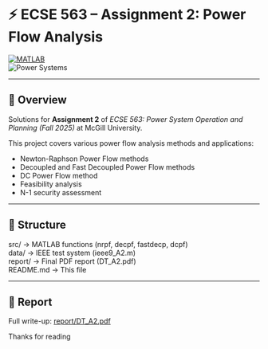 # ⚡ ECSE 563 – Assignment 2: Power Flow Analysis  

[![MATLAB](https://img.shields.io/badge/MATLAB-R2025b-blue?logo=mathworks)](https://www.mathworks.com/)  
![Power Systems](https://img.shields.io/badge/Topic-Power%20Systems-green)  


---

## 📌 Overview  
Solutions for **Assignment 2** of *ECSE 563: Power System Operation and Planning (Fall 2025)* at McGill University.  

This project covers various power flow analysis methods and applications:  
-  Newton-Raphson Power Flow methods
-  Decoupled and Fast Decoupled Power Flow methods
-  DC Power Flow method 
-  Feasibility analysis 
-  N-1 security assessment

---

## 📂 Structure  
src/ → MATLAB functions (nrpf, decpf, fastdecp, dcpf)  
data/ → IEEE test system (ieee9_A2.m)  
report/ → Final PDF report (DT_A2.pdf)  
README.md → This file  

---


## 📖 Report  
Full write-up: [report/DT_A2.pdf](report/DT_A2.pdf)  


Thanks for reading
